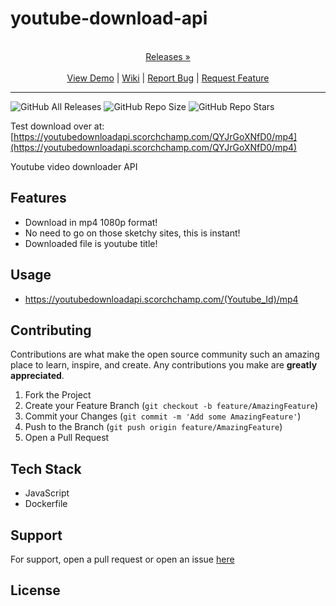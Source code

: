 
# youtube-download-api

<p align="center">
  <p align="center">
    <br />
    <a href="https://github.com/ScorchChamp/youtube-download-api/releases/">Releases &#187;</a>
    <br />
    <br />
    <a href="https://github.com/ScorchChamp/youtube-download-api">View Demo</a> |
    <a href="https://github.com/ScorchChamp/youtube-download-api/wiki">Wiki</a> |
    <a href="https://github.com/ScorchChamp/youtube-download-api/issues">Report Bug</a> |
    <a href="https://github.com/ScorchChamp/youtube-download-api/issues">Request Feature</a>
  </p>
</p>


-------------
![GitHub All Releases](https://img.shields.io/github/downloads/ScorchChamp/youtube-download-api/total?style=for-the-badge)
![GitHub Repo Size](https://img.shields.io/github/repo-size/ScorchChamp/youtube-download-api?style=for-the-badge)
![GitHub Repo Stars](https://img.shields.io/github/stars/ScorchChamp/youtube-download-api?style=for-the-badge)

Test download over at: [https://youtubedownloadapi.scorchchamp.com/QYJrGoXNfD0/mp4](https://youtubedownloadapi.scorchchamp.com/QYJrGoXNfD0/mp4)

Youtube video downloader API

## Features

- Download in mp4 1080p format!
- No need to go on those sketchy sites, this is instant!
- Downloaded file is youtube title!

## Usage

- https://youtubedownloadapi.scorchchamp.com/(Youtube_Id)/mp4

## Contributing

Contributions are what make the open source community such an amazing place to learn, inspire, and create. Any contributions you make are **greatly appreciated**.

1. Fork the Project
2. Create your Feature Branch (`git checkout -b feature/AmazingFeature`)
3. Commit your Changes (`git commit -m 'Add some AmazingFeature'`)
4. Push to the Branch (`git push origin feature/AmazingFeature`)
5. Open a Pull Request


## Tech Stack

 - JavaScript
 - Dockerfile

## Support

For support, open a pull request or open an issue [here](https://github.com/ScorchChamp/youtube-download-api/issues/new)

## License



<!--This file was generated via https://github.com/ScorchChamp/README.md-generator Credits to: ScorchChamp-->
        
